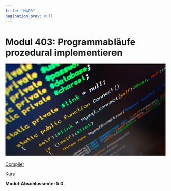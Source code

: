 ```yaml
---
title: "M403"
pagination_prev: null
---
```


# Modul 403: Programmabläufe prozedural implementieren

![logo_module](/data/m403/m403_logo.png)

[Compiler](./compiler.md)

[Kurs](./kurs.md)

**Modul-Abschlussnote: 5.0**

